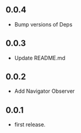 ## 0.0.4
- Bump versions of Deps

## 0.0.3
* Update README.md

## 0.0.2
* Add Navigator Observer

## 0.0.1

* first release.
